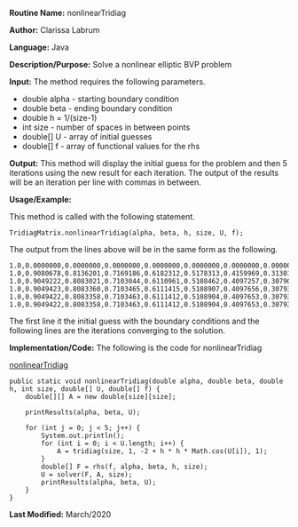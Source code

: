 **Routine Name:** nonlinearTridiag

**Author:** Clarissa Labrum

**Language:** Java 

**Description/Purpose:** Solve a nonlinear elliptic BVP problem

**Input:** The method requires the following parameters.

* double alpha - starting boundary condition
* double beta - ending boundary condition
* double h = 1/(size-1)
* int size - number of spaces in between points
* double[] U - array of initial guesses
* double[] f - array of functional values for the rhs

**Output:** This method will display the initial guess for the problem
and then 5 iterations using the new result for each iteration. The
output of the results will be an iteration per line with commas in
between.


**Usage/Example:**

This method is called with the following statement.

    TridiagMatrix.nonlinearTridiag(alpha, beta, h, size, U, f);

The output from the lines above will be in the same form as the following.

    1.0,0.0000000,0.0000000,0.0000000,0.0000000,0.0000000,0.0000000,0.0000000,0.0000000,0.0000000,0.0000000,0.0000000,0.0000000,0.0000000,0.0000000,0.0000000,0.0000000,0.0000000,0.0000000,0.0000000,-1.0
    1.0,0.9080678,0.8136201,0.7169186,0.6182312,0.5178313,0.4159969,0.3130102,0.2091564,0.1047233,-0.0000000,-0.1047233,-0.2091564,-0.3130102,-0.4159969,-0.5178313,-0.6182312,-0.7169186,-0.8136201,-0.9080678,-1.0
    1.0,0.9049222,0.8083021,0.7103044,0.6110961,0.5108462,0.4097257,0.3079069,0.2055632,0.1028693,0.0000000,-0.1028693,-0.2055632,-0.3079069,-0.4097257,-0.5108462,-0.6110961,-0.7103044,-0.8083021,-0.9049222,-1.0
    1.0,0.9049423,0.8083360,0.7103465,0.6111415,0.5108907,0.4097656,0.3079393,0.2055861,0.1028811,-0.0000000,-0.1028811,-0.2055861,-0.3079393,-0.4097656,-0.5108907,-0.6111415,-0.7103465,-0.8083360,-0.9049423,-1.0
    1.0,0.9049422,0.8083358,0.7103463,0.6111412,0.5108904,0.4097653,0.3079391,0.2055859,0.1028810,0.0000000,-0.1028810,-0.2055859,-0.3079391,-0.4097653,-0.5108904,-0.6111412,-0.7103463,-0.8083358,-0.9049422,-1.0
    1.0,0.9049422,0.8083358,0.7103463,0.6111412,0.5108904,0.4097653,0.3079391,0.2055859,0.1028810,-0.0000000,-0.1028810,-0.2055859,-0.3079391,-0.4097653,-0.5108904,-0.6111412,-0.7103463,-0.8083358,-0.9049422,-1.0


The first line it the initial guess with the boundary conditions and 
the following lines are the iterations converging to the solution.

**Implementation/Code:** The following is the code for nonlinearTridiag

[nonlinearTridiag]()

    public static void nonlinearTridiag(double alpha, double beta, double h, int size, double[] U, double[] f) {
        double[][] A = new double[size][size];

        printResults(alpha, beta, U);

        for (int j = 0; j < 5; j++) {
            System.out.println();
            for (int i = 0; i < U.length; i++) {
                A = tridiag(size, 1, -2 + h * h * Math.cos(U[i]), 1);
            }
            double[] F = rhs(f, alpha, beta, h, size);
            U = solver(F, A, size);
            printResults(alpha, beta, U);
        }
    }

**Last Modified:** March/2020
